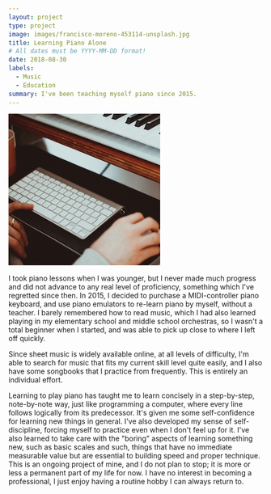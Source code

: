 ```yaml
---
layout: project
type: project
image: images/francisco-moreno-453114-unsplash.jpg
title: Learning Piano Alone
# All dates must be YYYY-MM-DD format!
date: 2018-08-30
labels:
  - Music
  - Education
summary: I've been teaching myself piano since 2015.
---
```

<img class="ui medium right floated rounded image" src="/images/james-baldwin-559865-unsplash.jpg">

I took piano lessons when I was younger, but I never made much progress and did not advance to any real level of proficiency, something which I've regretted since then. In 2015, I decided to purchase a MIDI-controller piano keyboard, and use piano emulators to re-learn piano by myself, without a teacher. I barely remembered how to read music, which I had also learned playing in my elementary school and middle school orchestras, so I wasn't a total beginner when I started, and was able to pick up close to where I left off quickly.

Since sheet music is widely available online, at all levels of difficulty, I'm able to search for music that fits my current skill level quite easily, and I also have some songbooks that I practice from frequently. This is entirely an individual effort.

Learning to play piano has taught me to learn concisely in a step-by-step, note-by-note way, just like programming a computer, where every line follows logically from its predecessor. It's given me some self-confidence for learning new things in general. I've also developed my sense of self-discipline, forcing myself to practice even when I don't feel up for it. I've also learned to take care with the "boring" aspects of learning something new, such as basic scales and such, things that have no immediate measurable value but are essential to building speed and proper technique. This is an ongoing project of mine, and I do not plan to stop; it is more or less a permanent part of my life for now. I have no interest in becoming a professional, I just enjoy having a routine hobby I can always return to.
